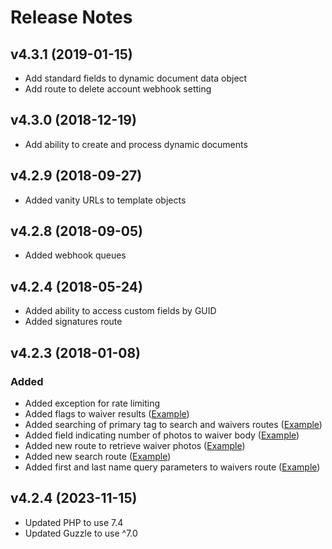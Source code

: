 # Release Notes

## v4.3.1 (2019-01-15)

- Add standard fields to dynamic document data object
- Add route to delete account webhook setting

## v4.3.0 (2018-12-19)

- Add ability to create and process dynamic documents

## v4.2.9 (2018-09-27)

- Added vanity URLs to template objects

## v4.2.8 (2018-09-05)

- Added webhook queues

## v4.2.4 (2018-05-24)

- Added ability to access custom fields by GUID
- Added signatures route

## v4.2.3 (2018-01-08)

### Added
- Added exception for rate limiting
- Added flags to waiver results ([Example](https://github.com/smartwaivercom/php-sdk#retrieve-a-specific-waiver))
- Added searching of primary tag to search and waivers routes ([Example](https://github.com/smartwaivercom/php-sdk#list-all-signed-waivers))
- Added field indicating number of photos to waiver body ([Example](https://github.com/smartwaivercom/php-sdk#retrieve-a-specific-waiver))
- Added new route to retrieve waiver photos ([Example](https://github.com/smartwaivercom/php-sdk#retrieve-photos-on-a-waiver))
- Added new search route ([Example](https://github.com/smartwaivercom/php-sdk#search-for-waivers))
- Added first and last name query parameters to waivers route ([Example](https://github.com/smartwaivercom/php-sdk#list-all-signed-waivers))


## v4.2.4 (2023-11-15)

- Updated PHP to use 7.4
- Updated Guzzle to use ^7.0
